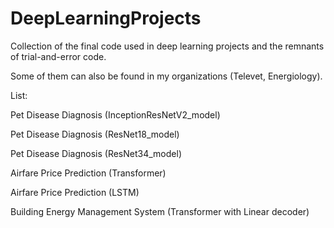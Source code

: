 # DeepLearningProjects
Collection of the final code used in deep learning projects and the remnants of trial-and-error code.

Some of them can also be found in my organizations (Televet, Energiology).

List: 

Pet Disease Diagnosis (InceptionResNetV2_model)

Pet Disease Diagnosis (ResNet18_model)

Pet Disease Diagnosis (ResNet34_model)

Airfare Price Prediction (Transformer)

Airfare Price Prediction (LSTM)

Building Energy Management System (Transformer with Linear decoder)

